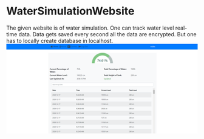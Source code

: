 # WaterSimulationWebsite
The given website is of water simulation.  One can track water level real-time data. Data gets saved every second all the data are encrypted. But one has to locally create database in localhost.
![alt text](IP-PROJECT/images/readme.png)
